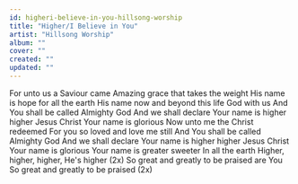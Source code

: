 ```yaml
---
id: higheri-believe-in-you-hillsong-worship
title: "Higher/I Believe in You"
artist: "Hillsong Worship"
album: ""
cover: ""
created: ""
updated: ""
---
```


For unto us a Saviour came
Amazing grace that takes the weight
His name is hope for all the earth
His name now and beyond this life
God with us
And You shall be called Almighty God
And we shall declare
Your name is higher higher
Jesus Christ Your name is glorious
Now unto me the Christ redeemed
For you so loved and love me still
And You shall be called Almighty God
And we shall declare
Your name is higher higher
Jesus Christ Your name is glorious
Your name is greater sweeter
In all the earth
Higher, higher, higher, He's higher (2x)
So great and greatly to be praised are You
So great and greatly to be praised (2x)